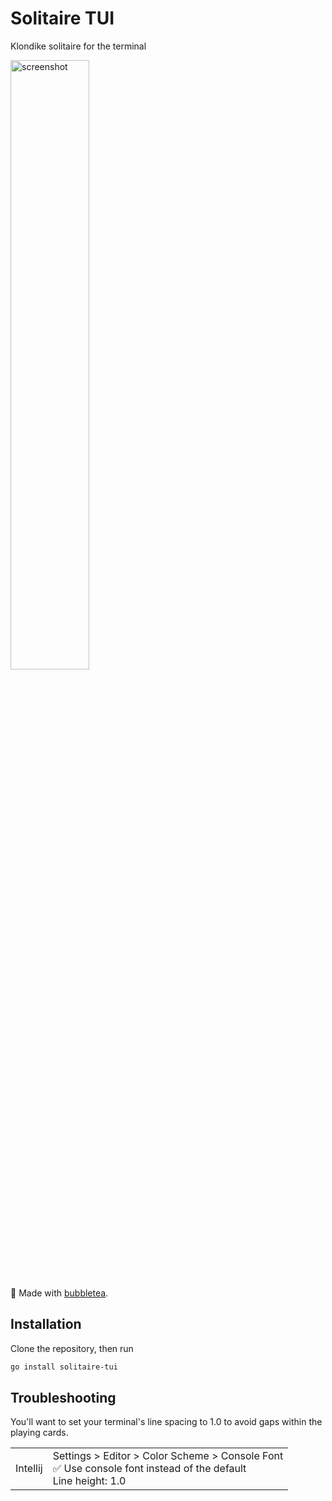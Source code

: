 # Solitaire TUI

Klondike solitaire for the terminal

<img alt="screenshot" src="https://user-images.githubusercontent.com/7474900/210304154-30302ca1-6f6e-4493-946e-1962466c34fa.png" width="50%" />

🧋 Made with [bubbletea](https://github.com/charmbracelet/bubbletea).

## Installation

Clone the repository, then run

```bash
go install solitaire-tui
```

## Troubleshooting

You'll want to set your terminal's line spacing to 1.0 to avoid gaps within the playing cards.

<table>
  <tr>
    <td>Intellij</td>
    <td>
      Settings > Editor > Color Scheme > Console Font</br>
      ✅ Use console font instead of the default</br>
      Line height: 1.0
    </td>
  </tr>
</table>
